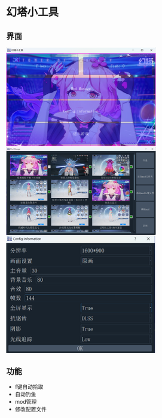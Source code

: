 # 幻塔小工具   
  
## 界面   
  
<img src="https://github.com/Mommm233/Fantasy-Tower-Tools/blob/main/img/ui.png?raw=true" width="400px">  
<img src="https://github.com/Mommm233/Fantasy-Tower-Tools/blob/main/img/mod_ui.png?raw=true" width="400px">  
<img src="https://github.com/Mommm233/Fantasy-Tower-Tools/blob/main/img/config_ui.png?raw=true" width="400px">  
  
## 功能   
  
- f键自动拾取  
- 自动钓鱼  
- mod管理  
- 修改配置文件
